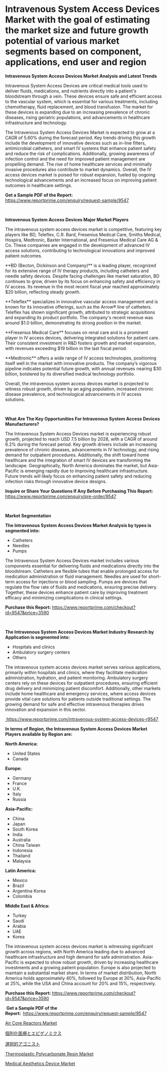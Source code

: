 <p><h1>Intravenous System Access Devices Market with the goal of estimating the market size and future growth potential of various market segments based on component, applications, end user and region</h1></p><p><strong>Intravenous System Access Devices Market Analysis and Latest Trends</strong></p>
<p><p>Intravenous System Access Devices are critical medical tools used to deliver fluids, medications, and nutrients directly into a patient's bloodstream through a vein. These devices ensure safe and efficient access to the vascular system, which is essential for various treatments, including chemotherapy, fluid replacement, and blood transfusion. The market for these devices is expanding due to an increasing prevalence of chronic diseases, rising geriatric populations, and advancements in healthcare infrastructure and technology.</p><p>The Intravenous System Access Devices Market is expected to grow at a CAGR of 5.60% during the forecast period. Key trends driving this growth include the development of innovative devices such as in-line filters, antimicrobial catheters, and smart IV systems that enhance patient safety and reduce the risk of complications. Additionally, growing awareness of infection control and the need for improved patient management are propelling demand. The rise of home healthcare services and minimally invasive procedures also contribute to market dynamics. Overall, the IV access devices market is poised for robust expansion, fueled by ongoing technological advancements and an increased focus on improving patient outcomes in healthcare settings.</p></p>
<p><strong>Get a Sample PDF of the Report:&nbsp;</strong> <a href="https://www.reportprime.com/enquiry/request-sample/9547">https://www.reportprime.com/enquiry/request-sample/9547</a></p>
<p>&nbsp;</p>
<p><strong>Intravenous System Access Devices Major Market Players</strong></p>
<p><p>The intravenous system access devices market is competitive, featuring key players like BD, Teleflex, C.R. Bard, Fresenius Medical Care, Smiths Medical, Hospira, Medtronic, Baxter International, and Fresenius Medical Care AG & Co. These companies are engaged in the development of advanced IV access solutions, contributing to technological innovations and improved patient outcomes.</p><p>**BD (Becton, Dickinson and Company)** is a leading player, recognized for its extensive range of IV therapy products, including catheters and needle safety devices. Despite facing challenges like market saturation, BD continues to grow, driven by its focus on enhancing safety and efficiency in IV access. Its revenue in the most recent fiscal year reached approximately $20 billion, reflecting steady growth.</p><p>**Teleflex** specializes in innovative vascular access management and is known for its innovative offerings, such as the Arrow® line of catheters. Teleflex has shown significant growth, attributed to strategic acquisitions and expanding its product portfolio. The company's recent revenue was around $1.0 billion, demonstrating its strong position in the market.</p><p>**Fresenius Medical Care** focuses on renal care and is a prominent player in IV access devices, delivering integrated solutions for patient care. Their consistent investment in R&D fosters growth and market expansion, with revenues exceeding $19 billion in the last fiscal period.</p><p>**Medtronic** offers a wide range of IV access technologies, positioning itself well in the market with innovative products. The company’s vigorous pipeline indicates potential future growth, with annual revenues nearing $30 billion, bolstered by its diversified medical technology portfolio.</p><p>Overall, the intravenous system access devices market is projected to witness robust growth, driven by an aging population, increased chronic disease prevalence, and technological advancements in IV access solutions.</p></p>
<p>&nbsp;</p>
<p><strong>What Are The Key Opportunities For Intravenous System Access Devices Manufacturers?</strong></p>
<p><p>The Intravenous System Access Devices market is experiencing robust growth, projected to reach USD 7.5 billion by 2028, with a CAGR of around 6.2% during the forecast period. Key growth drivers include an increasing prevalence of chronic diseases, advancements in IV technology, and rising demand for outpatient procedures. Additionally, the shift toward home healthcare and the integration of smart IV devices are transforming the landscape. Geographically, North America dominates the market, but Asia-Pacific is emerging rapidly due to improving healthcare infrastructure. Future trends will likely focus on enhancing patient safety and reducing infection risks through innovative device designs.</p></p>
<p><strong>Inquire or Share Your Questions If Any Before Purchasing This Report:</strong> <a href="https://www.reportprime.com/enquiry/pre-order/9547">https://www.reportprime.com/enquiry/pre-order/9547</a></p>
<p>&nbsp;</p>
<p><strong>Market Segmentation</strong></p>
<p><strong>The Intravenous System Access Devices Market Analysis by types is segmented into:</strong></p>
<p><ul><li>Catheters</li><li>Needles</li><li>Pumps</li></ul></p>
<p><p>The Intravenous System Access Devices market includes various components essential for delivering fluids and medications directly into the bloodstream. Catheters are flexible tubes that enable prolonged access for medication administration or fluid management. Needles are used for short-term access for injections or blood sampling. Pumps are devices that regulate the flow rate of fluids and medications, ensuring precise delivery. Together, these devices enhance patient care by improving treatment efficacy and minimizing complications in clinical settings.</p></p>
<p><strong>Purchase this Report:&nbsp;</strong><a href="https://www.reportprime.com/checkout?id=9547&price=3590">https://www.reportprime.com/checkout?id=9547&price=3590</a></p>
<p>&nbsp;</p>
<p><strong>The Intravenous System Access Devices Market Industry Research by Application is segmented into:</strong></p>
<p><ul><li>Hospitals and clinics</li><li>Ambulatory surgery centers</li><li>Others</li></ul></p>
<p><p>The intravenous system access devices market serves various applications, primarily within hospitals and clinics, where they facilitate medication administration, hydration, and patient monitoring. Ambulatory surgery centers rely on these devices for outpatient procedures, ensuring efficient drug delivery and minimizing patient discomfort. Additionally, other markets include home healthcare and emergency services, where access devices provide vital care solutions for patients outside traditional settings. The growing demand for safe and effective intravenous therapies drives innovation and expansion in this sector.</p></p>
<p><a href="https://www.reportprime.com/intravenous-system-access-devices-r9547">&nbsp;https://www.reportprime.com/intravenous-system-access-devices-r9547</a></p>
<p><strong>In terms of Region, the Intravenous System Access Devices Market Players available by Region are:</strong></p>
<p>
    <p> <strong> North America: </strong>
        <ul>
            <li>United States</li>
            <li>Canada</li>
        </ul>
        </p> 
    <p> <strong> Europe: </strong>
        <ul>
            <li>Germany</li>
            <li>France</li>
            <li>U.K.</li>
            <li>Italy</li>
            <li>Russia</li>
        </ul>
        </p> 
    <p> <strong> Asia-Pacific: </strong>
        <ul>
            <li>China</li>
            <li>Japan</li>
            <li>South Korea</li>
            <li>India</li>
            <li>Australia</li>
            <li>China Taiwan</li>
            <li>Indonesia</li>
            <li>Thailand</li>
            <li>Malaysia</li>
        </ul>
        </p> 
    <p> <strong> Latin America: </strong>
        <ul>
            <li>Mexico</li>
            <li>Brazil</li>
            <li>Argentina Korea</li>
            <li>Colombia</li>
        </ul>
        </p> 
    <p> <strong> Middle East & Africa: </strong>
        <ul>
            <li>Turkey</li>
            <li>Saudi</li>
            <li>Arabia</li>
            <li>UAE</li>
            <li>Korea</li>
        </ul>
    </p>
    </p>
<p><p>The intravenous system access devices market is witnessing significant growth across regions, with North America leading due to advanced healthcare infrastructure and high demand for safe administration. Asia-Pacific is expected to show robust growth, driven by increasing healthcare investments and a growing patient population. Europe is also projected to maintain a substantial market share. In terms of market distribution, North America holds approximately 40%, followed by Europe at 30%, Asia-Pacific at 25%, while the USA and China account for 20% and 15%, respectively.</p></p>
<p><strong>Purchase this Report: </strong><a href="https://www.reportprime.com/checkout?id=9547&price=3590">https://www.reportprime.com/checkout?id=9547&price=3590</a></p>
<p>&nbsp;<strong>Get a Sample PDF of the Report:&nbsp;&nbsp;</strong><a href="https://www.reportprime.com/enquiry/request-sample/9547">https://www.reportprime.com/enquiry/request-sample/9547</a></p>
<p><strong></strong></p>
<p><p><a href="https://www.linkedin.com/pulse/air-core-reactors-market-growth-outlook-from-2024-2031-projecting-icfkf?trackingId=jWuRwcG7QUyoJqWTi2SKwg%3D%3D">Air Core Reactors Market</a></p><p><a href="https://medium.com/@rudysimonis2023/personalized-medicine-and-epigenomics-9e5c094f129a">個別化医療とエピゲノミクス</a></p><p><a href="https://medium.com/@eunawiegad2023/%E3%82%B0%E3%83%AD%E3%83%BC%E3%83%90%E3%83%AB%E9%81%B8%E6%8A%9E%E7%9A%84%E3%82%A2%E3%82%B4%E3%83%8B%E3%82%B9%E3%83%88%E5%B8%82%E5%A0%B4%E3%81%AE%E6%A9%9F%E4%BC%9A%E3%81%A8%E5%B8%82%E5%A0%B4%E3%81%AE%E8%AA%B2%E9%A1%8C-2024%E5%B9%B4-2031%E5%B9%B4-47565238d909">選択的アゴニスト</a></p><p><a href="https://issuu.com/reportprime-2/docs/thermoplastic-polycarbonate-resin-m_d0660708d5f2c5">Thermoplastic Polycarbonate Resin Market</a></p><p><a href="https://medium.com/@boboko938_76821/medical-aesthetics-device-industry-analysis-report-its-market-size-growing-with-a-cagr-of-8-3-d64a3fdaab5d">Medical Aesthetics Device Market</a></p></p>